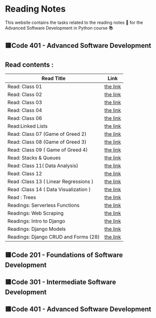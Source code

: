 # **Reading Notes**
This website contains the tasks related to the reading notes :page_facing_up: for the Advanced Software Development in Python course :books:
##  :red_square:Code 401 - Advanced Software Development

## Read contents : 

| Read Title     | Link |
| -------------- | ----------- |
 |Read: Class 01 |  [the link ](readings/Read_Class_01)      |
|Read: Class 02   |  [the link ](readings/Read_Class_02)      |
|Read: Class 03    |  [the link ](readings/Read_Class_03)      |
|Read: Class 04   |  [the link ](readings/readlass4)      |
 |Read: Class 06 |  [the link ](readings/Read_Class_06)      |
 |Read:Linked Lists|  [the link ](readings/Read_Linked_Lists)       |
 |Read: Class 07  (Game of Greed 2) |  [the link ](readings/READ_7)      |
  |Read: Class 08  (Game of Greed 3) |  [the link ](readings/read_8)      |
 |Read: Class 09  ( Game of Greed 4) |  [the link ](readings/READ_9)      |
|Read: Stacks & Queues |  [the link ](readings/Read_Stacks_Queues)      |
  |Read: Class 11( Data Analysis) |  [the link ](readings/README_11)      |
|Read: Class 12 |  [the link ](readings/Read_Class_12)      |
|Read :Class 13 ( Linear Regressions )|  [the link ](readings/READ_13)      |
|Read :Class 14 ( Data Visualization )|  [the link ](readings/read_14)      |
|Read : Trees|  [the link ](readings/read15)      |
|Readings: Serverless Functions|  [the link ](readings/read_15)      |
|Readings: Web Scraping|  [the link ](readings/readme_17)      |
|Readings: Intro to Django|  [the link ](readings/readme26)      |
|Readings: Django Models|  [the link ](readings/Django_Models27)      |
|Readings: Django CRUD and Forms (28)|  [the link ](readings/read_28)      |




 



##  :red_square:Code 201 - Foundations of Software Development
## :red_square:Code 301 - Intermediate Software Development
## :red_square:Code 401 - Advanced Software Development
